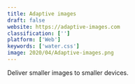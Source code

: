 ```yaml
---
title: Adaptive images
draft: false 
website: https://adaptive-images.com
classification: ['']
platform: ['Web']
keywords: ['water.css']
image: 2020/04/Adaptive-images.png
---
```

Deliver smaller images to smaller devices.